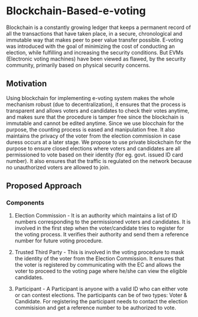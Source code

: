# Blockchain-Based-e-voting

Blockchain is a constantly growing ledger that keeps a permanent record of all the transactions that have taken place, in a secure, chronological and immutable way that makes peer to peer value transfer possible. 
E-voting was introduced with the goal of minimizing the cost of conducting an election, while fulfilling and increasing the security conditions. But EVMs (Electronic voting machines) have been viewed as flawed, by the security community, primarily based on physical security concerns.

## Motivation 
Using blockchain for implementing e-voting system makes the whole mechanism robust (due to decentralization), it ensures that the process is transparent and allows voters and candidates to check their votes anytime, and makes sure that the procedure is tamper free since the blockchain is immutable and cannot be edited anytime. 
Since we use blocchain for the purpose, the counting process is eased and manipulation free. It also maintains the privacy of the voter from the election commission in case duress occurs at a later stage. 
We propose to use private blockchain for the purpose to ensure closed elections where voters and candidates are all permissioned to vote based on their identity (for eg. govt. issued ID card number). It also ensures that the traffic is regulated on the network because no unauthorized voters are allowed to join.  

## Proposed Approach 

### Components 

1. Election Commission - It is an authority which maintains a list of ID numbers corresponding to the permissioned voters and candidates. It is involved in the first step when the voter/candidate tries to register for the voting process. It verifies their authority and send them a reference number for future voting procedure. 

2. Trusted Third Party - This is involved in the voting procedure to mask the identity of the voter from the Election Commission. It ensures that the voter is registered by communicating with the EC and allows the voter to proceed to the voting page where he/she can view the eligible candidates. 

3. Participant - A Participant is anyone with a valid ID who can either vote or can contest elections. The participants can be of two types: Voter & Candidate. For registering the participant needs to contact the election commisision and get a reference number to be authorized to vote. 
